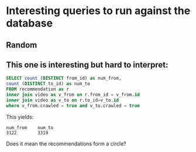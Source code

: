 # Interesting queries to run against the database

## Random

This one is interesting but hard to interpret:
----------------------------------------------

```sql
SELECT count (DISTINCT from_id) as num_from,
count (DISTINCT to_id) as num_to
FROM recommendation as r
inner join video as v_from on r.from_id = v_from.id
inner join video as v_to on r.to_id=v_to.id
where v_from.crawled = true and v_to.crawled = true
```

This yields:

```
num_from	num_to
3122	    3319
```

Does it mean the recommendations form a circle?